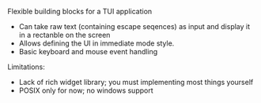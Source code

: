 Flexible building blocks for a TUI application

- Can take raw text (containing escape seqences) as input and display it
  in a rectanble on the screen
- Allows defining the UI in immediate mode style.
- Basic keyboard and mouse event handling

Limitations:

- Lack of rich widget library; you must implementing most things
  yourself
- POSIX only for now; no windows support
